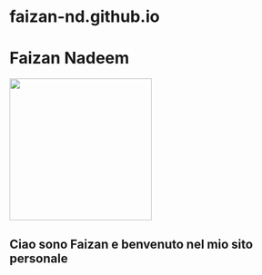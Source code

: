 # faizan-nd.github.io
<!DOCTYPE html>
<html>
  <head>
     <meta charset="utf-8">
    <meta name="viewport" content="width=device-width">
      <meta name="viewport" content="width=device-width">
  <meta name="viewport" content="width=device-width">
  </head>
    <body>
    <h1> Faizan Nadeem </h1>
    <img src="/faizan-nd/faizan-nd.github.io/Screenshot_20230517-215701_Video Player.jpg"  height="250px" width="250">
    <h2> Ciao sono Faizan e benvenuto nel mio sito personale </h2> 
  </body>
</html>
